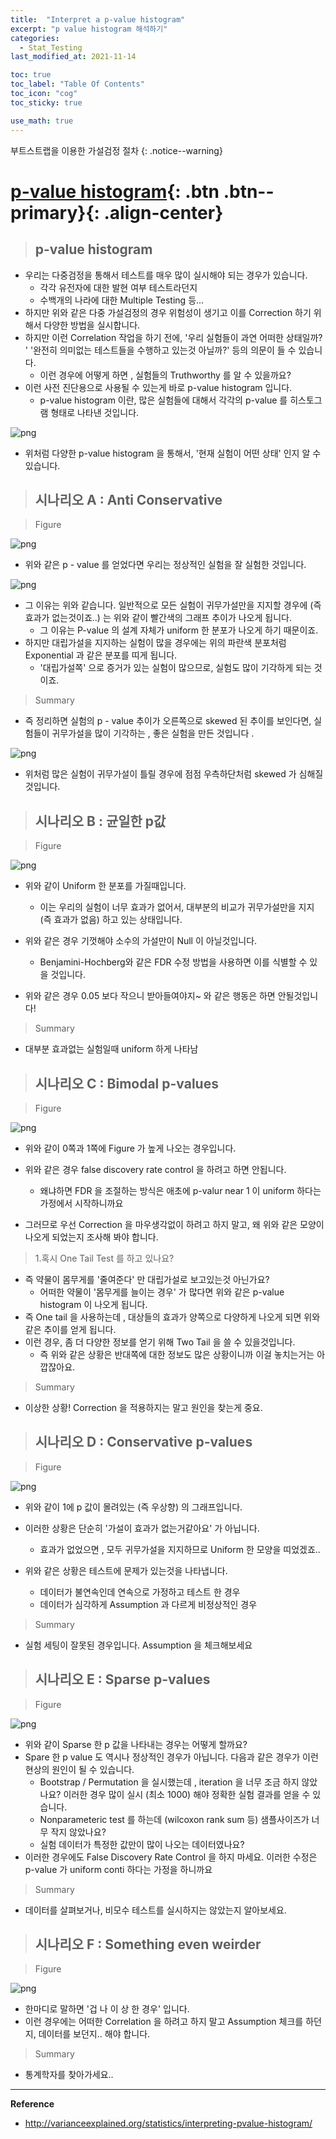 ```yaml
---
title:  "Interpret a p-value histogram"
excerpt: "p value histogram 해석하기"
categories:
  - Stat_Testing
last_modified_at: 2021-11-14

toc: true
toc_label: "Table Of Contents"
toc_icon: "cog"
toc_sticky: true

use_math: true
---
```


 부트스트랩을 이용한 가설검정 절차
{: .notice--warning}

# [p-value histogram](#link){: .btn .btn--primary}{: .align-center}

> ## p-value histogram

- 우리는 다중검정을 통해서 테스트를 매우 많이 실시해야 되는 경우가 있습니다.
  - 각각 유전자에 대한 발현 여부 테스트라던지
  - 수백개의 나라에 대한 Multiple Testing 등...
- 하지만 위와 같은 다중 가설검정의 경우 위험성이 생기고 이를 Correction 하기 위해서 다양한 방법을 실시합니다. 
- 하지만 이런 Correlation 작업을 하기 전에, '우리 실험들이 과연 어떠한 상태일까? ' '완전히 의미없는 테스트들을 수행하고 있는것 아닐까?' 등의 의문이 들 수 있습니다. 
  - 이런 경우에 어떻게 하면 , 실험들의 Truthworthy 를 알 수 있을까요? 
- 이런 사전 진단용으로 사용될 수 있는게 바로 p-value histogram 입니다.
  - p-value histogram 이란, 많은 실험들에 대해서 각각의 p-value 를 히스토그램 형태로 나타낸 것입니다. 

![png](/assets/images/Stat/108_1.png)

- 위처럼 다양한 p-value histogram 을 통해서, '현재 실험이 어떤 상태' 인지 알 수 있습니다. 

> ## 시나리오 A : Anti Conservative

> Figure

![png](/assets/images/Stat/108_2.png)

- 위와 같은 p - value 를 얻었다면 우리는 정상적인 실험을 잘 실험한 것입니다.

![png](/assets/images/Stat/108_3.png)

- 그 이유는 위와 같습니다. 일반적으로 모든 실험이 귀무가설만을 지지할 경우에 (즉 효과가 없는것이죠..) 는 위와 같이 빨간색의 그래프 추이가 나오게 됩니다.
  - 그 이유는 P-value 의 설계 자체가 uniform 한 분포가 나오게 하기 때문이죠.
- 하지만 대립가설을 지지하는 실험이 많을 경우에는 위의 파란색 분포처럼 Exponential 과 같은 분포를 띠게 됩니다.
  - '대립가설쪽' 으로 증거가 있는 실험이 많으므로, 실험도 많이 기각하게 되는 것이죠.

> Summary

- 즉 정리하면 실험의 p  - value 추이가 오른쪽으로 skewed 된 추이를 보인다면, 실험들이 귀무가설을 많이 기각하는 , 좋은 실험을 만든 것입니다 .

![png](/assets/images/Stat/108_4.png)

- 위처럼 많은 실험이 귀무가설이 틀릴 경우에 점점 우측하단처럼 skewed 가 심해질 것입니다.

> ## 시나리오 B : 균일한 p값

> Figure

![png](/assets/images/Stat/108_5.png)

- 위와 같이 Uniform 한 분포를 가질때입니다.
  - 이는 우리의 실험이 너무 효과가 없어서, 대부분의 비교가 귀무가설만을 지지 (즉 효과가 없음) 하고 있는 상태입니다. 

- 위와 같은 경우 기껏해야 소수의 가설만이 Null 이 아닐것입니다.
  - Benjamini-Hochberg와 같은 FDR 수정 방법을 사용하면 이를 식별할 수 있을 것입니다. 
- 위와 같은 경우 0.05 보다 작으니 받아들여야지~ 와 같은 행동은 하면 안될것입니다! 

> Summary

- 대부분 효과없는 실험일때 uniform 하게 나타남

> ## 시나리오 C : Bimodal p-values

> Figure

![png](/assets/images/Stat/108_6.png)

- 위와 같이 0쪽과 1쪽에 Figure 가 높게 나오는 경우입니다. 

- 위와 같은 경우  false discovery rate control 을 하려고 하면 안됩니다.
  - 왜냐하면 FDR 을 조절하는 방식은 애초에 p-valur near 1 이 uniform 하다는 가정에서 시작하니까요 
- 그러므로 우선 Correction 을 마우생각없이 하려고 하지 말고, 왜 위와 같은 모양이 나오게 되었는지 조사해 봐야 합니다. 

> 1.혹시 One Tail Test 를 하고 있나요? 

- 즉 약물이 몸무게를 '줄여준다' 만 대립가설로 보고있는것 아닌가요? 
  - 어떠한 약물이 '몸무게를 늘이는 경우' 가 많다면 위와 같은 p-value histogram 이 나오게 됩니다. 
- 즉 One tail 을 사용하는데 , 대상들의 효과가 양쪽으로 다양하게 나오게 되면 위와 같은 추이를 얻게 됩니다. 
- 이런 경우, 좀 더 다양한 정보를 얻기 위해 Two Tail 을 쓸 수 있을것입니다.
  - 즉 위와 같은 상황은 반대쪽에 대한 정보도 많은 상황이니까 이걸 놓치는거는 아깝잖아요.

> Summary 

- 이상한 상황! Correction 을 적용하지는 말고 원인을 찾는게 중요.

> ## 시나리오 D : Conservative p-values

> Figure

![png](/assets/images/Stat/108_7.png)

- 위와 같이 1에 p 값이 몰려있는 (즉 우상향) 의 그래프입니다.
- 이러한 상황은 단순히 '가설이 효과가 없는거같아요' 가 아닙니다.
  - 효과가 없었으면 , 모두 귀무가설을 지지하므로 Uniform 한 모양을 띠었겠죠..

- 위와 같은 상황은 테스트에 문제가 있는것을 나타냅니다.
  - 데이터가 불연속인데 연속으로 가정하고 테스트 한 경우
  - 데이터가 심각하게 Assumption 과 다르게 비정상적인 경우

> Summary

- 실험 세팅이 잘못된 경우입니다. Assumption 을 체크해보세요

> ## 시나리오 E : Sparse p-values

> Figure

![png](/assets/images/Stat/108_8.png)

- 위와 같이 Sparse 한 p 값을 나타내는 경우는 어떻게 할까요? 
- Spare 한 p value 도 역시나 정상적인 경우가 아닙니다. 다음과 같은 경우가 이런 현상의 원인이 될 수 있습니다.
  - Bootstrap / Permutation 을 실시했는데 , iteration 을 너무 조금 하지 않았나요? 이러한 경우 많이 실시 (최소 1000) 해야 정확한 실험 결과를 얻을 수 있습니다.
  - Nonparameteric test 를 하는데 (wilcoxon rank sum 등) 샘플사이즈가 너무 작지 않았나요? 
  - 실험 데이터가 특정한 값만이 많이 나오는 데이터였나요?
- 이러한 경우에도 False Discovery Rate Control 을 하지 마세요. 이러한 수정은 p-value 가 uniform conti 하다는 가정을 하니까요

> Summary

- 데이터를 살펴보거나, 비모수 테스트를 실시하지는 않았는지 알아보세요.

> ## 시나리오 F : Something even weirder

> Figure

![png](/assets/images/Stat/108_9.png)

- 한마디로 말하면 '겁 나 이 상 한 경우' 입니다. 
- 이런 경우에는 어떠한 Correlation 을 하려고 하지 말고 Assumption 체크를 하던지, 데이터를 보던지.. 해야 합니다. 

> Summary

- 통계학자를 찾아가세요..

---

  **Reference**

- <http://varianceexplained.org/statistics/interpreting-pvalue-histogram/>





